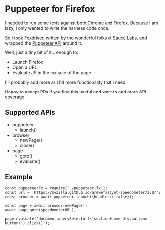 # Puppeteer for Firefox

I needed to run some tests against both Chrome and Firefox. Because I am lazy, I only wanted to write the harness code once.

So I took [Foxdriver](https://github.com/saucelabs/foxdriver), written by the wonderful folks at [Sauce Labs](https://saucelabs.com/), and wrapped the [Puppeteer API](https://github.com/GoogleChrome/puppeteer/) around it.

Well, just a tiny bit of it... enough to:

* Launch Firefox
* Open a URL
* Evaluate JS in the console of the page

I'll probably add more as I hit more functionality that I need.

Happy to accept PRs if you find this useful and want to add more API coverage.

## Supported APIs

* puppeteer
  * launch()
* browser
  * newPage()
  * close()
* page
  * goto()
  * evaluate()


## Example

```
const puppeteerFx = require('./puppeteer-fx');
const url = 'https://mozilla.github.io/arewefastyet-speedometer/2.0/';
const browser = await puppeteer.launch({headless: false});

const page = await browser.newPage();
await page.goto(speedometerURL);

page.evaluate('document.querySelector(\'section#home div.buttons button\').click()');
```

